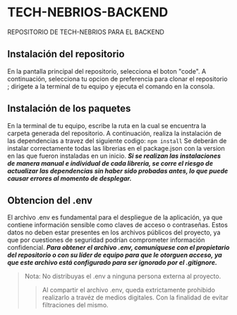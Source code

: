 # TECH-NEBRIOS-BACKEND
REPOSITORIO DE TECH-NEBRIOS PARA EL BACKEND

## Instalación del repositorio
En la pantalla principal del repositorio, selecciona el boton "code". A continuación, selecciona tu opcion de preferencia para clonar el repositorio <sea https o SSH>; dirigete a la terminal de tu equipo y ejecuta el comando en la consola.

## Instalación de los paquetes
En la terminal de tu equipo, escribe la ruta en la cual se encuentra la carpeta generada del repositorio. A continuación, realiza la instalación de las dependencias a travez del siguiente codigo:
`npm install`
Se deberán de instalar correctamente todas las librerias en el package.json con la version en las que fueron instaladas en un inicio.
***Si se realizan las instalaciones de manera manual e individual de cada libreria, se corre el riesgo de actualizar las dependencias sin haber sido probadas antes, lo que puede causar errores al momento de desplegar.***

## Obtencion del .env
El archivo .env es fundamental para el despliegue de la aplicación, ya que contiene información sensible como claves de acceso o contraseñas. Estos datos no deben estar presentes en los archivos públicos del proyecto, ya que por cuestiones de seguridad podrían comprometer información confidencial. ***Para obtener el archivo .env, comuníquese con el propietario del repositorio o con su líder de equipo para que le otorguen acceso, ya que este archivo está configurado para ser ignorado por el .gitignore.***

>Nota: No distribuyas el .env a ninguna persona externa al proyecto.
>>Al compartir el archivo .env, queda extrictamente prohibido realizarlo a travéz de medios digitales. Con la finalidad de evitar filtraciones del mismo.